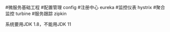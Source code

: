 #微服务基础工程
#配置管理
config
#注册中心
eureka
#监控仪表
hystrix
#聚合监控
turbine
#服务跟踪
zipkin



系统要用JDK 1.8，不能用JDK 11